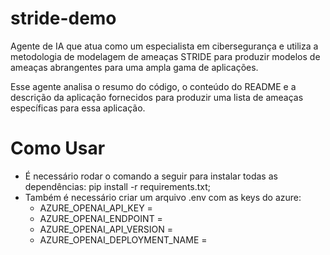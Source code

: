 # stride-demo
Agente de IA que atua como um especialista em cibersegurança e utiliza a metodologia de modelagem de ameaças STRIDE para produzir modelos de ameaças abrangentes para uma ampla gama de aplicações. 

Esse agente analisa o resumo do código, o conteúdo do README e a descrição da aplicação fornecidos para produzir uma lista de ameaças específicas para essa aplicação.


# Como Usar
* É necessário rodar o comando a seguir para instalar todas as dependências: pip install -r requirements.txt;
* Também é necessário criar um arquivo .env com as keys do azure:
    - AZURE_OPENAI_API_KEY = 
    - AZURE_OPENAI_ENDPOINT = 
    - AZURE_OPENAI_API_VERSION = 
    - AZURE_OPENAI_DEPLOYMENT_NAME =